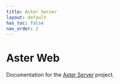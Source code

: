 ```yaml
---
title: Aster Server
layout: default
has_toc: false
nav_order: 2
---
```


# Aster Web
Documentation for the [Aster Server](https://github.com/Jachdich/aster-server) project.

